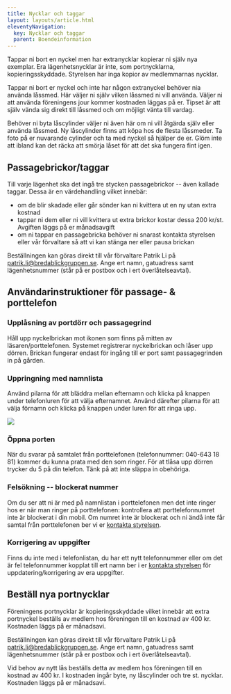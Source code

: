 ```yaml
---
title: Nycklar och taggar
layout: layouts/article.html
eleventyNavigation:
  key: Nycklar och taggar
  parent: Boendeinformation
---
```


Tappar ni bort en nyckel men har extranycklar kopierar ni själv nya exemplar. Era lägenhetsnycklar är inte, som portnycklarna, kopieringsskyddade. Styrelsen har inga kopior av medlemmarnas nycklar.

Tappar ni bort er nyckel och inte har någon extranyckel behöver nia använda låssmed. Här väljer ni själv vilken låssmed ni vill använda. Väljer ni att använda föreningens jour kommer kostnaden läggas på er. Tipset är att själv vända sig direkt till låssmed och om möjligt vänta till vardag.

Behöver ni byta låscylinder väljer ni även här om ni vill åtgärda själv eller använda låssmed. Ny låscylinder finns att köpa hos de flesta låssmeder. Ta foto på er nuvarande cylinder och ta med nyckel så hjälper de er. Glöm inte att ibland kan det räcka att smörja låset för att det ska fungera fint igen.

## Passagebrickor/taggar

Till varje lägenhet ska det ingå tre stycken passagebrickor -- även kallade taggar. Dessa är en värdehandling vilket innebär:

- om de blir skadade eller går sönder kan ni kvittera ut en ny utan extra kostnad
- tappar ni dem eller ni vill kvittera ut extra brickor kostar dessa 200 kr/st. Avgiften läggs på er månadsavgift
- om ni tappar en passagebricka behöver ni snarast kontakta styrelsen eller vår förvaltare så att vi kan stänga ner eller pausa brickan

Beställningen kan göras direkt till vår förvaltare Patrik Li på [patrik.li@bredablickgruppen.se](mailto:patrik.li@bredablickgruppen.se). Ange ert namn, gatuadress samt lägenhetsnummer (står på er postbox och i ert överlåtelseavtal).

## Användarinstruktioner för passage- & porttelefon

### Upplåsning av portdörr och passagegrind

Håll upp nyckelbrickan mot ikonen som finns på mitten av läsaren/porttelefonen. Systemet registrerar nyckelbrickan och låser upp dörren. Brickan fungerar endast för ingång till er port samt passagegrinden in på gården.

### Uppringning med namnlista

Använd pilarna för att bläddra mellan efternamn och klicka på knappen under telefonluren för att välja efternamnet. Använd därefter pilarna för att välja förnamn och klicka på knappen under luren för att ringa upp.

![](/assets/images/axema-porttelefon.png)

### Öppna porten

När du svarar på samtalet från porttelefonen (telefonnummer: 040-643 18 81) kommer du kunna prata med den som ringer. För at tlåsa upp dörren trycker du 5 på din telefon. Tänk på att inte släppa in obehöriga.

### Felsökning -- blockerat nummer

Om du ser att ni är med på namnlistan i porttelefonen men det inte ringer hos er när man ringer på porttelefonen: kontrollera att porttelefonnumret inte är blockerat i din mobil. Om numret inte är blockerat och ni ändå inte får samtal från porttelefonen ber vi er [kontakta styrelsen](mailto:info@urbilden.se).

### Korrigering av uppgifter

Finns du inte med i telefonlistan, du har ett nytt telefonnummer eller om det är fel telefonnummer kopplat till ert namn ber i er [kontakta styrelsen](mailto:info@urbilden.se) för uppdatering/korrigering av era uppgifter.


## Beställ nya portnycklar

Föreningens portnycklar är kopieringsskyddade vilket innebär att extra portnyckel beställs av medlem hos föreningen till en kostnad av 400 kr. Kostnaden läggs på er månadsavi.

Beställningen kan göras direkt till vår förvaltare Patrik Li på [patrik.li@bredablickgruppen.se](mailto:patrik.li@bredablickgruppen.se). Ange ert namn, gatuadress samt lägenhetsnummer (står på er postbox och i ert överlåtelseavtal).

Vid behov av nytt lås beställs detta av medlem hos föreningen till en kostnad av 400 kr. I kostnaden ingår byte, ny låscylinder och tre st. nycklar. Kostnaden läggs på er månadsavi.

